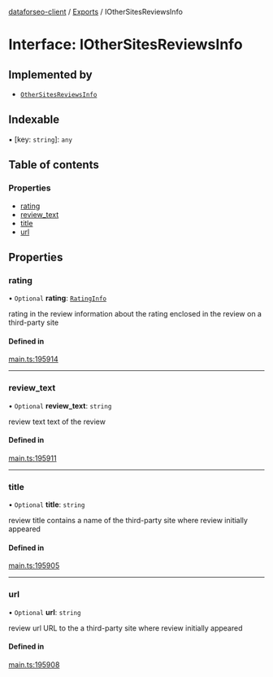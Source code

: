 [dataforseo-client](../README.md) / [Exports](../modules.md) / IOtherSitesReviewsInfo

# Interface: IOtherSitesReviewsInfo

## Implemented by

- [`OtherSitesReviewsInfo`](../classes/OtherSitesReviewsInfo.md)

## Indexable

▪ [key: `string`]: `any`

## Table of contents

### Properties

- [rating](IOtherSitesReviewsInfo.md#rating)
- [review\_text](IOtherSitesReviewsInfo.md#review_text)
- [title](IOtherSitesReviewsInfo.md#title)
- [url](IOtherSitesReviewsInfo.md#url)

## Properties

### rating

• `Optional` **rating**: [`RatingInfo`](../classes/RatingInfo.md)

rating in the review
information about the rating enclosed in the review on a third-party site

#### Defined in

[main.ts:195914](https://github.com/dataforseo/TypeScriptClient/blob/7ca1aa4/main.ts#L195914)

___

### review\_text

• `Optional` **review\_text**: `string`

review text
text of the review

#### Defined in

[main.ts:195911](https://github.com/dataforseo/TypeScriptClient/blob/7ca1aa4/main.ts#L195911)

___

### title

• `Optional` **title**: `string`

review title
contains a name of the third-party site where review initially appeared

#### Defined in

[main.ts:195905](https://github.com/dataforseo/TypeScriptClient/blob/7ca1aa4/main.ts#L195905)

___

### url

• `Optional` **url**: `string`

review url
URL to the a third-party site where review initially appeared

#### Defined in

[main.ts:195908](https://github.com/dataforseo/TypeScriptClient/blob/7ca1aa4/main.ts#L195908)
